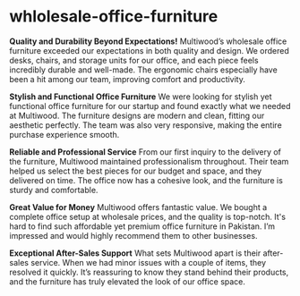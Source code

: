 # whlolesale-office-furniture

**Quality and Durability Beyond Expectations!** Multiwood’s wholesale office furniture exceeded our expectations in both quality and design. We ordered desks, chairs, and storage units for our office, and each piece feels incredibly durable and well-made. The ergonomic chairs especially have been a hit among our team, improving comfort and productivity.

**Stylish and Functional Office Furniture** We were looking for stylish yet functional office furniture for our startup and found exactly what we needed at Multiwood. The furniture designs are modern and clean, fitting our aesthetic perfectly. The team was also very responsive, making the entire purchase experience smooth.

**Reliable and Professional Service** From our first inquiry to the delivery of the furniture, Multiwood maintained professionalism throughout. Their team helped us select the best pieces for our budget and space, and they delivered on time. The office now has a cohesive look, and the furniture is sturdy and comfortable.

**Great Value for Money** Multiwood offers fantastic value. We bought a complete office setup at wholesale prices, and the quality is top-notch. It's hard to find such affordable yet premium office furniture in Pakistan. I’m impressed and would highly recommend them to other businesses.

**Exceptional After-Sales Support** What sets Multiwood apart is their after-sales service. When we had minor issues with a couple of items, they resolved it quickly. It’s reassuring to know they stand behind their products, and the furniture has truly elevated the look of our office space.
